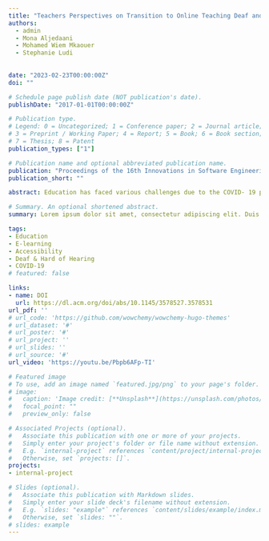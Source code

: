```yaml
---
title: "Teachers Perspectives on Transition to Online Teaching Deaf and Hard-of-Hearing Students during the COVID-19 Pandemic: A Case Study"
authors:
  - admin
  - Mona Aljedaani
  - Mohamed Wiem Mkaouer
  - Stephanie Ludi
  
  
date: "2023-02-23T00:00:00Z"
doi: ""

# Schedule page publish date (NOT publication's date).
publishDate: "2017-01-01T00:00:00Z"

# Publication type.
# Legend: 0 = Uncategorized; 1 = Conference paper; 2 = Journal article;
# 3 = Preprint / Working Paper; 4 = Report; 5 = Book; 6 = Book section;
# 7 = Thesis; 8 = Patent
publication_types: ["1"]

# Publication name and optional abbreviated publication name.
publication: "Proceedings of the 16th Innovations in Software Engineering Conference"
publication_short: ""

abstract: Education has faced various challenges due to the COVID- 19 pandemic. These challenges were even more dramatic for deaf and hard-of-hearing students as they transitioned to the online setting. This paper aims to explore the teachers’ perspectives on transitioning to educating computer science deaf students at a technical college in the Kingdom of Saudi Arabia (KSA). Therefore, the paper presents the results of 10 surveys and 5 interviews with faculty to identify the main obstacles that teachers have faced during the transition. This study outcomes reveal several challenges related to poor accessibility of learning tools, issues with the online availability of materials, no updates on the teaching pedagogy to accommodate the new settings and communication problems between teachers and students. Our study outlines important takeaways to provide deaf and hard-of-hearing students with a better learning experience.

# Summary. An optional shortened abstract.
summary: Lorem ipsum dolor sit amet, consectetur adipiscing elit. Duis posuere tellus ac convallis placerat. Proin tincidunt magna sed ex sollicitudin condimentum.

tags:
- Education
- E-learning
- Accessibility
- Deaf & Hard of Hearing
- COVID-19
# featured: false

links:
- name: DOI
  url: https://dl.acm.org/doi/abs/10.1145/3578527.3578531
url_pdf: ''
# url_code: 'https://github.com/wowchemy/wowchemy-hugo-themes'
# url_dataset: '#'
# url_poster: '#'
# url_project: ''
# url_slides: ''
# url_source: '#'
url_video: 'https://youtu.be/Pbpb6AFp-TI'

# Featured image
# To use, add an image named `featured.jpg/png` to your page's folder. 
# image:
#   caption: 'Image credit: [**Unsplash**](https://unsplash.com/photos/s9CC2SKySJM)'
#   focal_point: ""
#   preview_only: false

# Associated Projects (optional).
#   Associate this publication with one or more of your projects.
#   Simply enter your project's folder or file name without extension.
#   E.g. `internal-project` references `content/project/internal-project/index.md`.
#   Otherwise, set `projects: []`.
projects:
- internal-project

# Slides (optional).
#   Associate this publication with Markdown slides.
#   Simply enter your slide deck's filename without extension.
#   E.g. `slides: "example"` references `content/slides/example/index.md`.
#   Otherwise, set `slides: ""`.
# slides: example
---
```


<!-- {{% callout note %}}
Create your slides in Markdown - click the *Slides* button to check out the example.
{{% /callout %}}

Supplementary notes can be added here, including [code, math, and images](https://wowchemy.com/docs/writing-markdown-latex/). -->
